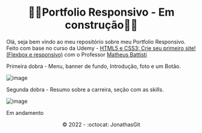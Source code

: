 <h1 align="center">🚧🚀Portfolio Responsivo - Em construção🚀🚧</h1>

Olá, seja bem vindo ao meu repositório sobre meu Portfolio Responsivo. <br>
Feito com base no curso da Udemy - <a href="https://www.udemy.com/course/html5-e-css3-crie-seu-primeiro-site-inclui-flexbox/">HTML5 e CSS3: Crie seu primeiro site! (Flexbox e responsivo)</a> com o Professor <a href="https://www.youtube.com/channel/UCDoFiMhpOnLFq1uG4RL4xag">Matheus Battisti</a> <br>

Primeira dobra - Menu, banner de fundo, Introdução, foto e um Botão. 

![image](https://user-images.githubusercontent.com/57269883/167278393-5af33fd6-f80c-4916-8aad-de5b9b683ba2.png)

Segunda dobra - Resumo sobre a carreira, seção com as skills.

![image](https://user-images.githubusercontent.com/57269883/167634608-efa900d4-a401-4783-95e9-f08698c7d703.png)

Em andamento






<p align="center">©️ 2022 - :octocat: JonathasGit</p>
